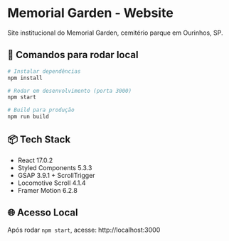 # Memorial Garden - Website

Site institucional do Memorial Garden, cemitério parque em Ourinhos, SP.

## 🚀 Comandos para rodar local

```bash
# Instalar dependências
npm install

# Rodar em desenvolvimento (porta 3000)
npm start

# Build para produção
npm run build
```

## 📦 Tech Stack

- React 17.0.2
- Styled Components 5.3.3
- GSAP 3.9.1 + ScrollTrigger
- Locomotive Scroll 4.1.4
- Framer Motion 6.2.8

## 🌐 Acesso Local

Após rodar `npm start`, acesse: http://localhost:3000
